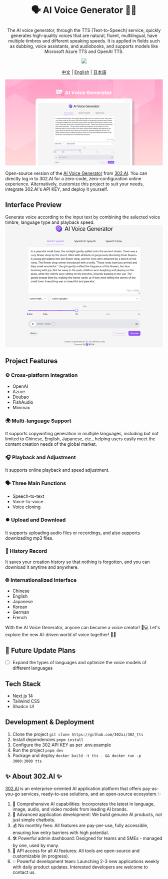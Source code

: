 # <p align="center">🗣️ AI Voice Generator 🚀✨</p>

<p align="center">The AI voice generator, through the TTS (Text-to-Speech) service, quickly generates high-quality voices that are natural, fluent, multilingual, have multiple timbres and different speaking speeds. It is applied in fields such as dubbing, voice assistants, and audiobooks, and supports models like Microsoft Azure TTS and OpenAI TTS.</p>

<p align="center"><a href="https://302.ai/en/tools/tts/" target="blank"><img src="https://file.302.ai/gpt/imgs/github/20250102/72a57c4263944b73bf521830878ae39a.png" /></a></p >

<p align="center"><a href="README_zh.md">中文</a> | <a href="README.md">English</a> | <a href="README_ja.md">日本語</a></p>

![Interface Preview](docs/语音生成器en.png)

Open-source version of the [AI Voice Generator](https://302.ai/en/tools/tts/) from [302.AI](https://302.ai/en/).
You can directly log in to 302.AI for a zero-code, zero-configuration online experience.
Alternatively, customize this project to suit your needs, integrate 302.AI's API KEY, and deploy it yourself.

## Interface Preview
Generate voice according to the input text by combining the selected voice timbre, language type and playback speed.
![Interface Preview](docs/语音生成2.png)

## Project Features
### ⚙️ Cross-platform Integration
- OpenAI
- Azure
- Doubao
- FishAudio
- Minimax
### 🌍 Multi-language Support
It supports copywriting generation in multiple languages, including but not limited to Chinese, English, Japanese, etc., helping users easily meet the content creation needs of the global market.
### 🎧 Playback and Adjustment
It supports online playback and speed adjustment.
### 🗣️ Three Main Functions
- Speech-to-text
- Voice-to-voice
- Voice cloning
### ⏺️ Upload and Download
It supports uploading audio files or recordings, and also supports downloading mp3 files.
### 📂 History Record
It saves your creation history so that nothing is forgotten, and you can download it anytime and anywhere.
### 🌐 Internationalized Interface
- Chinese
- English
- Japanese
-  Korean
- German
- French

With the AI Voice Generator, anyone can become a voice creator! 🎉💻 Let's explore the new AI-driven world of voice together! 🌟🚀

## 🚩 Future Update Plans 
- [ ] Expand the types of languages and optimize the voice models of different languages

## Tech Stack
- Next.js 14
- Tailwind CSS
- Shadcn UI

## Development & Deployment
1. Clone the project `git clone https://github.com/302ai/302_tts`
2. Install dependencies `pnpm install`
3. Configure the 302 API KEY as per .env.example
4. Run the project `pnpm dev`
5. Package and deploy `docker build -t tts . && docker run -p 3000:3000 tts`


## ✨ About 302.AI ✨
[302.AI](https://302.ai) is an enterprise-oriented AI application platform that offers pay-as-you-go services, ready-to-use solutions, and an open-source ecosystem.✨
1. 🧠 Comprehensive AI capabilities: Incorporates the latest in language, image, audio, and video models from leading AI brands.
2. 🚀 Advanced application development: We build genuine AI products, not just simple chatbots.
3. 💰 No monthly fees: All features are pay-per-use, fully accessible, ensuring low entry barriers with high potential.
4. 🛠 Powerful admin dashboard: Designed for teams and SMEs - managed by one, used by many.
5. 🔗 API access for all AI features: All tools are open-source and customizable (in progress).
6. 💡 Powerful development team: Launching 2-3 new applications weekly with daily product updates. Interested developers are welcome to contact us.
